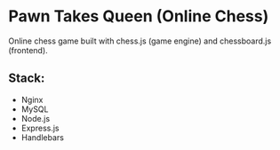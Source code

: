 # Pawn Takes Queen (Online Chess)

Online chess game built with chess.js (game engine) and chessboard.js (frontend).

## Stack:
* Nginx
* MySQL
* Node.js
* Express.js
* Handlebars
